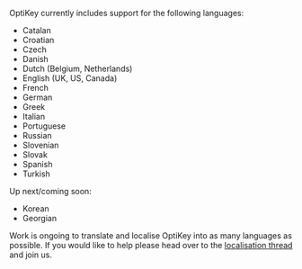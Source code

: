 OptiKey currently includes support for the following languages:

* Catalan
* Croatian
* Czech
* Danish
* Dutch (Belgium, Netherlands)
* English (UK, US, Canada)
* French
* German
* Greek
* Italian
* Portuguese
* Russian
* Slovenian
* Slovak
* Spanish
* Turkish

Up next/coming soon:

* Korean
* Georgian


Work is ongoing to translate and localise OptiKey into as many languages as possible. If you would like to help please head over to the [localisation thread](https://github.com/JuliusSweetland/OptiKey/issues/148) and join us.